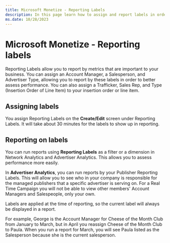 ```yaml
---
title: Microsoft Monetize - Reporting Labels
description: In this page learn how to assign and report labels in order to better assess performance of your business.  
ms.date: 10/28/2023
---
```



# Microsoft Monetize - Reporting labels

Reporting Labels allow you to report by metrics that are important to
your business. You can assign an Account Manager, a Salesperson, and
Advertiser Type, allowing you to report by these labels in order to
better assess performance. You can also assign a Trafficker, Sales Rep,
and Type (Insertion Order of Line Item) to your insertion order or line
item.

## Assigning labels

You assign Reporting Labels on the
**Create/Edit** screen under Reporting
Labels. It will take about 30 minutes for the labels to show up in
reporting.

## Reporting on labels

You can run reports using **Reporting Labels** as a filter or a dimension in
Network Analytics and Advertiser Analytics. This
allows you to assess performance more easily.

In **Advertiser Analytics**, you can run reports by your Publisher Reporting
Labels. This will allow you to see who in your company is responsible
for the managed publishers that a specific advertiser is serving on. For
a Real Time Campaign you will not be able to view other members' Account
Managers and Salespeople, only your own.

Labels are applied at the time of reporting, so the current label will
always be displayed in a report.

For example, George is the Account Manager for Cheese of the Month Club
from January to March, but in April you reassign Cheese of the Month
Club to Paula. When you run a report for March, you will see Paula
listed as the Salesperson because she is the current salesperson.
